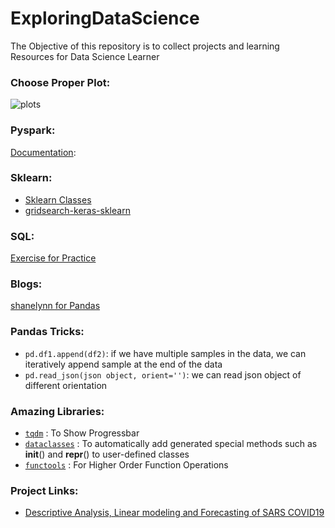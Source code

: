 # ExploringDataScience

The Objective of this repository is to collect projects and learning Resources for Data Science Learner

### Choose Proper Plot:
![plots](/Images/plots.jpg)

### Pyspark:
[Documentation](https://spark.apache.org/docs/1.6.1/api/java/org/apache/spark/sql/DataFrame.html):

### Sklearn:
* [Sklearn Classes](https://scikit-learn.org/stable/modules/classes.html)
* [gridsearch-keras-sklearn](https://mlfromscratch.com/gridsearch-keras-sklearn/#/)

### SQL:
[Exercise for Practice](https://www.sql-ex.ru/?Lang=1)

### Blogs:
[shanelynn for Pandas](https://www.shanelynn.ie/summarising-aggregation-and-grouping-data-in-python-pandas/)

### Pandas Tricks:
* `pd.df1.append(df2)`: if we have multiple samples in the data, we can iteratively append sample at the end of the data
* `pd.read_json(json object, orient='')`: we can read json object of different orientation

### Amazing Libraries:
* [`tqdm`](https://github.com/tqdm/tqdm) : To Show Progressbar
* [`dataclasses`](https://docs.python.org/3/library/dataclasses.html) : To automatically add generated special methods such as __init__() and __repr__() to user-defined classes
* [`functools`](https://docs.python.org/2/library/functools.html) : For Higher Order Function Operations

### Project Links:
* [Descriptive Analysis, Linear modeling and Forecasting of SARS COVID19](https://github.com/Anushree176/COVID19_Analysis)